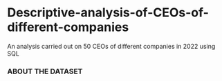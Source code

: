 # Descriptive-analysis-of-CEOs-of-different-companies
An analysis carried out on 50 CEOs of different companies in 2022 using SQL


### ABOUT THE DATASET

